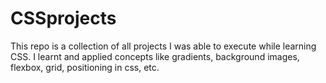 # CSSprojects
This repo is a collection of all projects I was able to execute while learning CSS. I learnt and applied concepts like gradients, background images, flexbox, grid, positioning in css, etc.
